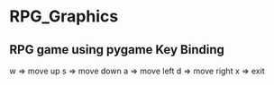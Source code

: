 # RPG_Graphics
RPG game using pygame
Key Binding
-----------
w => move up
s => move down
a => move left
d => move right
x => exit
